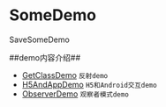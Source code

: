 # SomeDemo
SaveSomeDemo

##demo内容介绍##

* [GetClassDemo](./GetClassDemo)  `反射demo`
* [H5AndAppDemo](./H5AndAppDemo)  `H5和Android交互demo`
* [ObserverDemo](./ObserverDemo)  `观察者模式demo`

